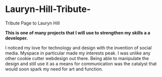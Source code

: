 # Lauryn-Hill-Tribute-
Tribute Page to Lauryn Hill



<strong> This is one of many projects that I will use to strengthen my skills a a developer. </strong> 

I noticed my love for technology and design with the invention of social media. Myspace in particular made my interests peak.
I was unlike any other cookie cutter webdesign out there. Being able to manipulate the design and still use it as a means for 
communication was the catalyst that would soon spark my need for art and function. 
